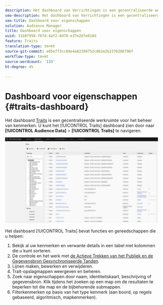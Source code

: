 ```yaml
---
description: Het dashboard van Verrichtingen is een gecentraliseerde werkruimte voor het beheren van eigenschappen.
seo-description: Het dashboard van Verrichtingen is een gecentraliseerde werkruimte voor het beheren van eigenschappen.
seo-title: Dashboard voor eigenschappen
solution: Audience Manager
title: Dashboard voor eigenschappen
uuid: 31b8f958-f67d-4af2-8d78-e37e2dfe810d
feature: Traits
translation-type: tm+mt
source-git-commit: e05eff3cc04e4a82399752c862e2b2370286f96f
workflow-type: tm+mt
source-wordcount: '133'
ht-degree: 4%

---
```



# Dashboard voor eigenschappen {#traits-dashboard}

Het dashboard [Traits](https://bank.demdex.com/portal/Traits/Traits.ddx#show/list) is een gecentraliseerde werkruimte voor het beheer van kenmerken. U kunt het [!UICONTROL Traits] dashboard zien door naar **[!UICONTROL Audience Data]** > **[!UICONTROL Traits]** te navigeren.

![](assets/traits-dashboard.png)

<!-- c_tb_dashboard.xml -->

Het dashboard [!UICONTROL Traits] bevat functies en gereedschappen die u helpen:

1. Bekijk al uw kenmerken en verwante details in een tabel met kolommen die u kunt sorteren.
2. De controle en het werk met [de Actieve Trekken van het Publiek en de Gegevensbron Gesynchroniseerde Tanden](../../features/traits/client-activity-synced-audience-traits.md).
3. Lijnen maken, bewerken en verwijderen.
4. Trait-opslagmappen weergeven en beheren.
5. Zoek naar eigenschappen door naam, identiteitskaart, beschrijving of gegevensbron. Klik tijdens het zoeken op een map om de resultaten te beperken tot die map en de bijbehorende submappen.
6. Filterkenmerken op basis van het type kenmerk (aan boord, op regels gebaseerd, algoritmisch, mapkenmerken).